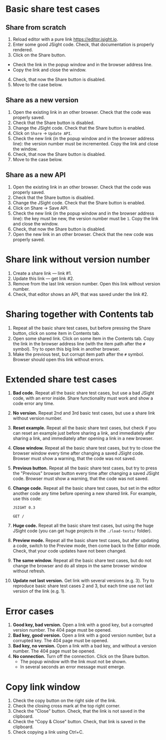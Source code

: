 # Basic share test cases

## Share from scratch

1. Reload editor with a pure link https://editor.jsight.io.
2. Enter some good JSight code. Check, that documentation is properly rendered.
3. Click on the Share button.
  - Check the link in the popup window and in the browser address line.
  - Copy the link and close the window.
4. Check, that now the Share button is disabled.
5. Move to the case below.

## Share as a new version

1. Open the existing link in an other browser. Check that the code was properly saved.
2. Check that the Share button is disabled.
3. Change the JSight code. Check that the Share button is enabled.
4. Click on `Share` → `Update API`.
5. Check the new link (in the popup window and in the browser address line): the version number must
   be incremented. Copy the link and close the window.
6. Check, that now the Share button is disabled.
7. Move to the case below.

## Share as a new API

1. Open the existing link in an other browser. Check that the code was properly saved.
2. Check that the Share button is disabled.
3. Change the JSight code. Check that the Share button is enabled.
4. Click on Share → Save API.
5. Check the new link (in the popup window and in the browser address line): the key must be new,
   the version number must be `1`. Copy the link and close the window.
6. Check, that now the Share button is disabled.
7. Open the new link in an other browser. Check that the new code was properly saved.

# Share link without version number

1. Create a share link — link #1.
2. Update this link — get link #2.
3. Remove from the last link version number. Open this link without version number.
4. Check, that editor shows an API, that was saved under the link #2.

# Sharing together with Contents tab

1. Repeat all the basic share test cases, but before pressing the Share button, click on some item
   in Contents tab.
2. Open some shared link. Click on some item in the Contents tab. Copy the link in the browser
   address line (with the item path after the `#` symbol). Try to open this big link in another
   browser.
3. Make the previous test, but corrupt item path after the `#` symbol. Browser should open this link
   without errors.

# Extended share test cases

1. **Bad code.** Repeat all the basic share test cases, but use a bad JSight code, with an error
   inside. Share functionality must work and show a code error any time.
2. **No version.** Repeat 2nd and 3rd basic test cases, but use a share link without version number.
3. **Reset example.** Repeat all the basic share test cases, but check if you can reset an example
   just before sharing a link, and immediately after sharing a link, and immediately after opening a
   link in a new browser.
4. **Close window.** Repeat all the basic share test cases, but try to close the browser window
   every time after changing a saved JSight code. Browser must show a warning, that the code was not
   saved.
5. **Previous button.** Repeat all the basic share test cases, but try to press the "Previous"
   browser button every time after changing a saved JSight code. Browser must show a warning, that
   the code was not saved.
6. **Change code.** Repeat all the basic share test cases, but set in the editor another code any
   time before opening a new shared link. For example, use this code:

   ```
   JSIGHT 0.3

   GET /
   ```
7. **Huge code.** Repeat all the basic share test cases, but using the huge JSight code (you can get
   huge projects in the `./load-tests/` folder).
8. **Preview mode.** Repeat all the basic share test cases, but after updating a code, switch to the
   Preview mode, then come back to the Editor mode. Check, that your code updates have not been
   changed.
9. **The same window.** Repeat all the basic share test cases, but do not change the browser and do
   all steps in the same browser window without refresh.
10. **Update not last version.** Get link with several versions (e.g. 3). Try to reproduce basic
    share test cases 2 and 3, but each time use not last version of the link (e.g. 1).

# Error cases

1. **Good key, bad version.** Open a link with a good key, but a corrupted version number. The 404
   page must be opened.
2. **Bad key, good version.** Open a link with a good version number, but a corrupted key. The 404
   page must be opened.
3. **Bad key, no version.** Open a link with a bad key, and without a version number. The 404 page
   must be opened.
4. **No connection.** Turn off the connection. Click on the Share button.
   - The popup window with the link must not be shown.
   - In several seconds an error message must emerge.

# Copy link window

1. Check the copy button on the right side of the link.
2. Check the closing cross mark at the top right corner.
3. Check the "Close" button. Check, that the link is not saved in the clipboard.
4. Check the "Copy & Close" button. Check, that link is saved in the clipboard.
5. Check copying a link using Ctrl+C.